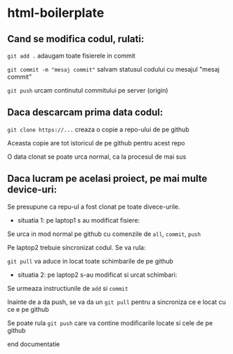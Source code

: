 # html-boilerplate

## Cand se modifica codul, rulati:

`git add .` adaugam toate fisierele in commit

`git commit -m "mesaj commit"` salvam statusul codului cu mesajul "mesaj commit"

`git push` urcam continutul commitului pe server (origin)

## Daca descarcam prima data codul:

`git clone https://...` creaza o copie a repo-ului de pe github

Aceasta copie are tot istoricul de pe github pentru acest repo

O data clonat se poate urca normal, ca la procesul de mai sus

## Daca lucram pe acelasi proiect, pe mai multe device-uri:

Se presupune ca repu-ul a fost clonat pe toate divece-urile.

- situatia 1: pe laptop1 s au modificat fisiere:

Se urca in mod normal pe github cu comenzile de `all`, `commit`, `push`

Pe laptop2 trebuie sincronizat codul. Se va rula:

`git pull` va aduce in locat toate schimbarile de pe github

- situatia 2: pe laptop2 s-au modificat si urcat schimbari:

Se urmeaza instructiunile de `add` si `commit`

Inainte de a da push, se va da un `git pull` pentru a sincroniza ce e locat cu ce e pe github

Se poate rula `git push` care va contine modificarile locate si cele de pe github

end documentatie
